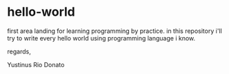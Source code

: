# hello-world

first area landing for learning programming by practice. in this repository i'll try to write every hello world using programming language i know.

regards,

Yustinus Rio Donato
